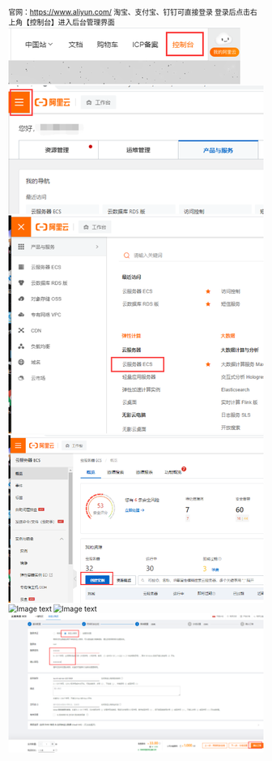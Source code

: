 官网：https://www.aliyun.com/  淘宝、支付宝、钉钉可直接登录
登录后点击右上角【控制台】进入后台管理界面
![Image text](https://raw.githubusercontent.com/btcusdt/btceth/main/images/aliyunBy/1.png)
![Image text](https://raw.githubusercontent.com/btcusdt/btceth/ce95ffeb6f986606df640894189fd03d474b1e03/images/aliyunBy/2.jpg)
![Image text](https://raw.githubusercontent.com/btcusdt/btceth/main/images/aliyunBy/3.jpg)
![Image text](https://raw.githubusercontent.com/btcusdt/btceth/main/images/aliyunBy/4.jpg)
![Image text](https://raw.githubusercontent.com/btcusdt/btceth/main/images/aliyunBy/5.png)
![Image text](https://raw.githubusercontent.com/btcusdt/btceth/main/images/aliyunBy/6.png)
![Image text](https://raw.githubusercontent.com/btcusdt/btceth/main/images/aliyunBy/7.jpg)
